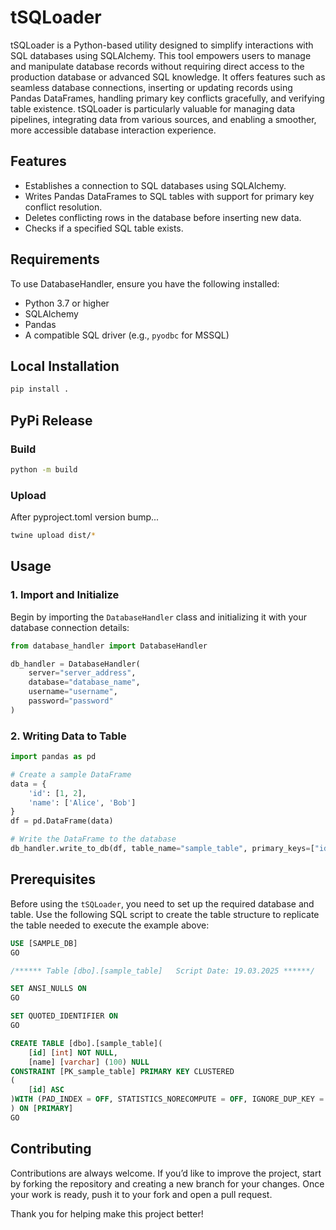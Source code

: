 # tSQLoader

tSQLoader is a Python-based utility designed to simplify interactions with SQL databases using SQLAlchemy. This tool empowers users to manage and manipulate database records without requiring direct access to the production database or advanced SQL knowledge. It offers features such as seamless database connections, inserting or updating records using Pandas DataFrames, handling primary key conflicts gracefully, and verifying table existence. tSQLoader is particularly valuable for managing data pipelines, integrating data from various sources, and enabling a smoother, more accessible database interaction experience.

## Features

- Establishes a connection to SQL databases using SQLAlchemy.
- Writes Pandas DataFrames to SQL tables with support for primary key conflict resolution.
- Deletes conflicting rows in the database before inserting new data.
- Checks if a specified SQL table exists.

## Requirements

To use DatabaseHandler, ensure you have the following installed:

- Python 3.7 or higher
- SQLAlchemy
- Pandas
- A compatible SQL driver (e.g., `pyodbc` for MSSQL)

## Local Installation

```bash
pip install .
```

## PyPi Release

### Build

```bash
python -m build
```

### Upload

After pyproject.toml version bump...

```bash
twine upload dist/*
```

## Usage

### 1. Import and Initialize

Begin by importing the `DatabaseHandler` class and initializing it with your database connection details:

```python
from database_handler import DatabaseHandler

db_handler = DatabaseHandler(
    server="server_address",
    database="database_name",
    username="username",
    password="password"
)
```

### 2. Writing Data to Table

```python
import pandas as pd

# Create a sample DataFrame
data = {
    'id': [1, 2],
    'name': ['Alice', 'Bob']
}
df = pd.DataFrame(data)

# Write the DataFrame to the database
db_handler.write_to_db(df, table_name="sample_table", primary_keys=["id"])
```

## Prerequisites

Before using the `tSQLoader`, you need to set up the required database and table. Use the following SQL script to create the table structure to replicate the table needed to execute the example above:

```sql
USE [SAMPLE_DB]
GO

/****** Table [dbo].[sample_table]   Script Date: 19.03.2025 ******/

SET ANSI_NULLS ON
GO

SET QUOTED_IDENTIFIER ON
GO

CREATE TABLE [dbo].[sample_table](
    [id] [int] NOT NULL,
    [name] [varchar] (100) NULL
CONSTRAINT [PK_sample_table] PRIMARY KEY CLUSTERED
(
    [id] ASC
)WITH (PAD_INDEX = OFF, STATISTICS_NORECOMPUTE = OFF, IGNORE_DUP_KEY = OFF, ALLOW_ROW_LOCKS = ON, ALLOW_PAGE_LOCKS = ON, OPTIMIZE_FOR_SEQUENTIAL_KEY = OFF) ON [PRIMARY]
) ON [PRIMARY]
GO
```

## Contributing

Contributions are always welcome. If you’d like to improve the project, start by forking the repository and creating a new branch for your changes. Once your work is ready, push it to your fork and open a pull request. 

Thank you for helping make this project better!
